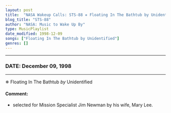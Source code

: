 ```yaml
---
layout: post
title:  "NASA Wakeup Calls: STS-88 ✵ Floating In The Bathtub by Unidentified ✦ December 09, 1998"
blog_title: "STS-88"
author: "NASA: Music to Wake Up By"
type: MusicPlaylist
date_modified: 1998-12-09
songs: ["Floating In The Bathtub by Unidentified"]
genres: []
---
```


----
### DATE: December 09, 1998
----
✵ Floating In The Bathtub *by* Unidentified  

#### Comment:
* selected for Mission Specialist Jim Newman by his wife, Mary Lee.



<br/>
<center>
	<a target="_blank"
	   href="https://twitter.com/intent/tweet?hashtags=Space,NASA,Playlist,NASAWakeupCalls,SpaceProgram&text=🚀 {{ page.author}}, {{ page.title }}. {{ site.url }}{{ page.url }}&via=nasawakeupcalls"><i class="fab fa-twitter" title="Tweet this page" alt="Tweet this page" style="font-size: 1.3em;"></i></a>
	&nbsp; 	<i class="fas fa-user-astronaut" style="font-size: 1.5em;"></i> &nbsp;
    <a id="custom_amazon_link"
       type="amzn" search="#"
       category="popular music">
    <i class="fab fa-amazon" style="font-size: 1.3em;"></i></a>
</center>

<!-- Randomly resolve an individual entry from a song array -->
<script src="/assets/javascript/seedrandom.min.js"></script>
<script>
  var wake_me_up = ["Floating In The Bathtub by Unidentified"];
  var prng = new Math.seedrandom();
  function randomSong() {
    song = wake_me_up[Math.floor(Math.random() * wake_me_up.length)];
    var amazon_link = document.getElementById("custom_amazon_link");
    amazon_link.setAttribute("search", song);
  }
  window.onload = randomSong();
</script>
